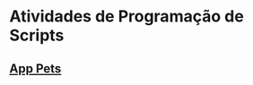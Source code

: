 # Atividades de **Programação de Scripts**

## <a href="https://github.com/Jonathan-Assis/Prog_de_Scripts/tree/app-pets"> App Pets </a>